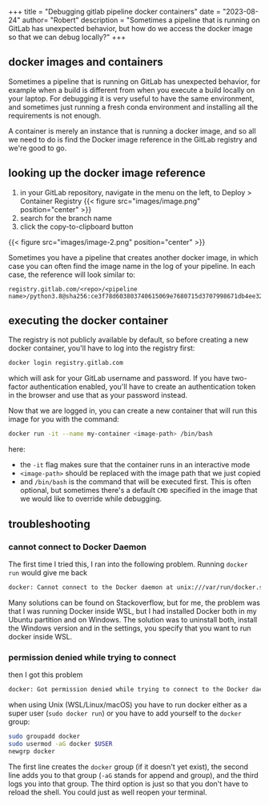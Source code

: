 +++
title = "Debugging gitlab pipeline docker containers"
date = "2023-08-24"
author= "Robert"
description = "Sometimes a pipeline that is running on GitLab has unexpected behavior, but how do we access the docker image so that we can debug locally?"
+++

## docker images and containers

Sometimes a pipeline that is running on GitLab has unexpected behavior, for example when a build is different from when you execute a build locally on your laptop. For debugging it is very useful to have the same environment, and sometimes just running a fresh conda environment and installing all the requirements is not enough. 

A container is merely an instance that is running a docker image, and so all we need to do is find the Docker image reference in the GitLab registry and we're good to go. 

## looking up the docker image reference

1. in your GitLab repository, navigate in the menu on the left, to Deploy > Container Registry
{{< figure src="images/image.png" position="center" >}}
2. search for the branch name
3. click the copy-to-clipboard button

{{< figure src="images/image-2.png" position="center" >}}

Sometimes you have a pipeline that creates another docker image, in which case you can often find the image name in the log of your pipeline. In each case, the reference will look similar to:

```
registry.gitlab.com/<repo>/<pipeline name>/python3.8@sha256:ce3f78d603803740615069e7680715d3707998671db4ee32fbec3e98f4dc2d53
```

## executing the docker container
The registry is not publicly available by default, so before creating a new docker container, you'll have to log into the registry first:

```bash
docker login registry.gitlab.com
```

which will ask for your GitLab username and password. If you have two-factor authentication enabled, you'll have to create an authentication token in the browser and use that as your password instead.

Now that we are logged in, you can create a new container that will run this image for you with the command:

```bash
docker run -it --name my-container <image-path> /bin/bash
```

here:

- the `-it` flag makes sure that the container runs in an interactive mode
- `<image-path>` should be replaced with the image path that we just copied
- and `/bin/bash` is the command that will be executed first. This is often optional, but sometimes there's a default `CMD` specified in the image that we would like to override while debugging.

## troubleshooting

### cannot connect to Docker Daemon
The first time I tried this, I ran into the following problem. Running `docker run` would give me back

```bash
docker: Cannot connect to the Docker daemon at unix:///var/run/docker.sock
```

Many solutions can be found on Stackoverflow, but for me, the problem was that I was running Docker inside WSL, but I had installed Docker both in my Ubuntu partition and on Windows. The solution was to uninstall both, install the Windows version and in the settings, you specify that you want to run docker inside WSL. 

### permission denied while trying to connect

then I got this problem

```bash
docker: Got permission denied while trying to connect to the Docker daemon socket at unix:///var/run/docker.sock: Post http://%2Fvar%2Frun%2Fdocker.sock/v1.35/containers/create: dial unix /var/run/docker.sock: connect: permission denied. See 'docker run --help'.
```

when using Unix (WSL/Linux/macOS) you have to run docker either as a super user (`sudo docker run`) or you have to add yourself to the `docker` group:

```bash
sudo groupadd docker
sudo usermod -aG docker $USER
newgrp docker
```

The first line creates the `docker` group (if it doesn't yet exist), the second line adds you to that group (`-aG` stands for append and group), and the third logs you into that group. The third option is just so that you don't have to reload the shell. You could just as well reopen your terminal. 
